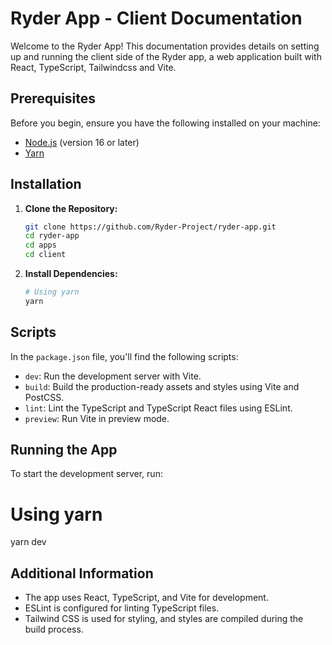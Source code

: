 # Ryder App - Client Documentation

Welcome to the Ryder App! This documentation provides details on setting up and running the client side of the Ryder app, a web application built with React, TypeScript, Tailwindcss and Vite.

## Prerequisites

Before you begin, ensure you have the following installed on your machine:

- [Node.js](https://nodejs.org/) (version 16 or later)
- [Yarn](https://yarnpkg.com/)

## Installation

1. **Clone the Repository:**

    ```bash
    git clone https://github.com/Ryder-Project/ryder-app.git
    cd ryder-app
    cd apps
    cd client
    ```

2. **Install Dependencies:**

    ```bash
    # Using yarn
    yarn
    ```

## Scripts

In the `package.json` file, you'll find the following scripts:

- `dev`: Run the development server with Vite.
- `build`: Build the production-ready assets and styles using Vite and PostCSS.
- `lint`: Lint the TypeScript and TypeScript React files using ESLint.
- `preview`: Run Vite in preview mode.


## Running the App
To start the development server, run:
# Using yarn
yarn dev

## Additional Information

- The app uses React, TypeScript, and Vite for development.
- ESLint is configured for linting TypeScript files.
- Tailwind CSS is used for styling, and styles are compiled during the build process.


